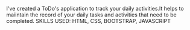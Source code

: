 I've created a ToDo's application to track your daily activities.It helps to maiintain the record of your daily tasks and activities that need to  be completed.
SKILLS USED: HTML, CSS, BOOTSTRAP, JAVASCRIPT
